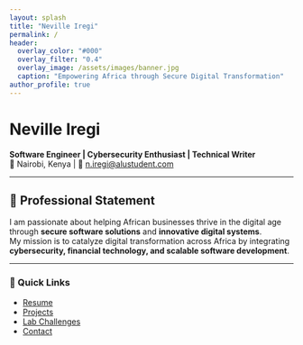 ```yaml
---
layout: splash
title: "Neville Iregi"
permalink: /
header:
  overlay_color: "#000"
  overlay_filter: "0.4"
  overlay_image: /assets/images/banner.jpg
  caption: "Empowering Africa through Secure Digital Transformation"
author_profile: true
---
```


# **Neville Iregi**
**Software Engineer | Cybersecurity Enthusiast | Technical Writer**  
📍 Nairobi, Kenya | 📧 [n.iregi@alustudent.com](mailto:n.iregi@alustudent.com)

---

## 💬 Professional Statement

I am passionate about helping African businesses thrive in the digital age through **secure software solutions** and **innovative digital systems**.  
My mission is to catalyze digital transformation across Africa by integrating **cybersecurity, financial technology, and scalable software development**.

---

### 🔗 Quick Links
- [Resume](/resume)
- [Projects](/projects)
- [Lab Challenges](/labs)
- [Contact](/contacts)
